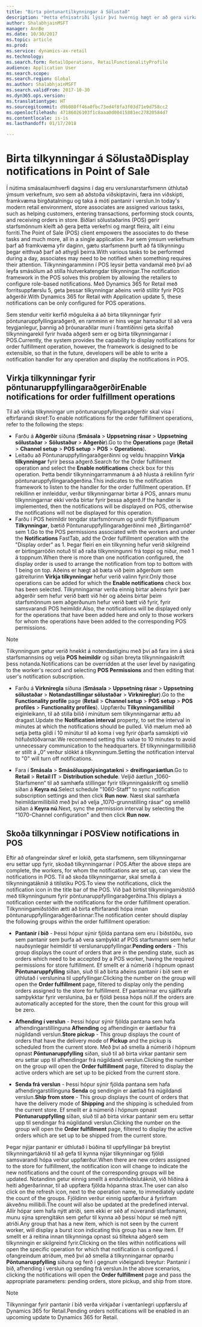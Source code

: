 ```yaml
---
title: "Birta pöntunartilkynningar á Sölustað"
description: "Þetta efnisatriði lýsir því hvernig hægt er að gera virkar tilkynningar á Sölustað og tilkynningarammanum, sem hægt er að víkka út til annarra aðgerða."
author: ShalabhjainMSFT
manager: AnnBe
ms.date: 10/30/2017
ms.topic: article
ms.prod: 
ms.service: dynamics-ax-retail
ms.technology: 
ms.search.form: RetailOperations, RetailFunctionalityProfile
audience: Application User
ms.search.scope: 
ms.search.region: Global
ms.author: ShalabhjainMSFT
ms.search.validFrom: 2017-10-30
ms.dyn365.ops.version: 
ms.translationtype: HT
ms.sourcegitcommit: d9b080ff46a0fbc73ed4f8fa3f03d71e9d758cc2
ms.openlocfilehash: 47186026103f1c8aaa0d00415881ec27820584d7
ms.contentlocale: is-is
ms.lasthandoff: 01/17/2018

---
```


# <a name="display-notifications-in-point-of-sale"></a><span data-ttu-id="5c69b-103">Birta tilkynningar á Sölustað</span><span class="sxs-lookup"><span data-stu-id="5c69b-103">Display notifications in Point of Sale</span></span>

<span data-ttu-id="5c69b-104">Í nútíma smásalaumhverfi dagsins í dag eru verslunarstarfsmenn úthlutað ýmsum verkefnum, svo sem að aðstoða viðskiptavini, færa inn viðskipti, framkvæma birgðatalningu og taka á móti pantanir í verslun.</span><span class="sxs-lookup"><span data-stu-id="5c69b-104">In today's modern retail environment, store associates are assigned various tasks, such as helping customers, entering transactions, performing stock counts, and receiving orders in store.</span></span> <span data-ttu-id="5c69b-105">Biðlari sölustaðarins (POS) gerir starfsmönnum kleift að gera þetta verkefni og margt fleira, allt í einu forriti.</span><span class="sxs-lookup"><span data-stu-id="5c69b-105">The Point of Sale (POS) client empowers the associates to do these tasks and much more, all in a single application.</span></span> <span data-ttu-id="5c69b-106">Þar sem ýmsum verkefnum þarf að framkvæma yfir daginn, gætu starfsmenn þurft að fá tilkynningu þegar eitthvað þarf að athygli þeirra.</span><span class="sxs-lookup"><span data-stu-id="5c69b-106">With various tasks to be performed during a day, associates may need to be notified when something requires their attention.</span></span> <span data-ttu-id="5c69b-107">Tilkynningaramminn í POS leysir þetta vandamál með því að leyfa smásölum að stilla hlutverkatengdar tilkynningar.</span><span class="sxs-lookup"><span data-stu-id="5c69b-107">The notification framework in the POS solves this problem by allowing the retailers to configure role-based notifications.</span></span> <span data-ttu-id="5c69b-108">Með Dynamics 365 for Retail með forritsuppfærslu 5, geta þessar tilkynningar aðeins verið stilltir fyrir POS aðgerðir.</span><span class="sxs-lookup"><span data-stu-id="5c69b-108">With Dynamics 365 for Retail with Application update 5, these notifications can be only configured for POS operations.</span></span>

<span data-ttu-id="5c69b-109">Sem stendur veitir kerfið möguleika á að birta tilkynningar fyrir pöntunaruppfyllingaraðgerð, en ramminn er hins vegar hannaður til að vera teygjanlegur, þannig að þróunaraðilar muni í framtíðinni geta skrifað tilkynningarekil fyrir hvaða aðgerð sem er og birta tilkynningarnar í POS.</span><span class="sxs-lookup"><span data-stu-id="5c69b-109">Currently, the system provides the capability to display notifications for order fulfillment operation, however, the framework is designed to be extensible, so that in the future, developers will be able to write a notification handler for any operation and display the notifications in POS.</span></span>  

## <a name="enable-notifications-for-order-fulfillment-operations"></a><span data-ttu-id="5c69b-110">Virkja tilkynningar fyrir pöntunaruppfyllingaraðgerðir</span><span class="sxs-lookup"><span data-stu-id="5c69b-110">Enable notifications for order fulfillment operations</span></span>

<span data-ttu-id="5c69b-111">Til að virkja tilkynningar um pöntunaruppfyllingaraðgerðir skal vísa í eftirfarandi skref:</span><span class="sxs-lookup"><span data-stu-id="5c69b-111">To enable notifications for the order fulfillment operations, refer to the following the steps:</span></span>

 - <span data-ttu-id="5c69b-112">Farðu á **Aðgerðir** síðuna (**Smásala** > **Uppsetning rásar** > **Uppsetning sölustaðar** > **Sölustaður** > **Aðgerðir**).</span><span class="sxs-lookup"><span data-stu-id="5c69b-112">Go to the **Operations** page (**Retail** > **Channel setup** > **POS setup** > **POS** > **Operations**).</span></span>
 - <span data-ttu-id="5c69b-113">Leitaðu að Pöntunaruppfyllingaraðgerðinni og veldu hnappinn **Virkja tilkynningar** fyrir þessa aðgerð.</span><span class="sxs-lookup"><span data-stu-id="5c69b-113">Search for the Order fulfillment operation and select the **Enable notifications** check box for this operation.</span></span> <span data-ttu-id="5c69b-114">Þetta bendir tilkynningarrammanum á að hlusta á rekilinn fyrir pöntunaruppfyllingaraðgerðina.</span><span class="sxs-lookup"><span data-stu-id="5c69b-114">This indicates to the notification framework to listen to the handler for the order fulfillment operation.</span></span> <span data-ttu-id="5c69b-115">Ef rekillinn er innleiddur, verður tilkynningarnar birtar á POS, annars munu tilkynningarnar ekki verða birtar fyrir þessa aðgerð.</span><span class="sxs-lookup"><span data-stu-id="5c69b-115">If the handler is implemented, then the notifications will be displayed on POS, otherwise the notifications will not be displayed for this operation.</span></span>
- <span data-ttu-id="5c69b-116">Farðu í POS heimildir tengdar starfsmönnum og undir flýtiflipanum **Tilkynningar**, bætið Pöntunaruppfyllingaraðgerðinni með „Birtingarröð“ sem 1.</span><span class="sxs-lookup"><span data-stu-id="5c69b-116">Go to the POS permissions associated with the workers and under the **Notifications** FastTab, add the Order fulfillment operation with the "Display order" as 1.</span></span> <span data-ttu-id="5c69b-117">Þegar fleiri en ein tilkynning hefur verið skilgreind er birtingarröðin notuð til að raða tilkynningunni frá toppi og niður, með 1 á toppnum.</span><span class="sxs-lookup"><span data-stu-id="5c69b-117">When there is more than one notification configured, the display order is used to arrange the notification from top to bottom with 1 being on top.</span></span> <span data-ttu-id="5c69b-118">Aðeins er hægt að bæta við þeim aðgerðum sem gátreiturinn **Virkja tilkynningar** hefur verið valinn fyrir.</span><span class="sxs-lookup"><span data-stu-id="5c69b-118">Only those operations can be added for which the **Enable notifications** check box has been selected.</span></span> <span data-ttu-id="5c69b-119">Tilkynningarnar verða einnig birtar aðeins fyrir þær aðgerðir sem hefur verið bætt við hér og aðeins birtar þeim starfsmönnum sem aðgerðunum hefur verið bætt við fyrir, fyrir samsvarandi POS heimildir.</span><span class="sxs-lookup"><span data-stu-id="5c69b-119">Also, the notifications will be displayed only for the operations that have been added here and only to those workers for whom the operations have been added to the corresponding POS permissions.</span></span> 

> [!NOTE]
> <span data-ttu-id="5c69b-120">Tilkynningum getur verið hnekkt á notendastiginu með því að fara inn á skrá starfsmannsins og velja **POS heimildir** og síðan breyta tilkynningaáskrift þess notanda.</span><span class="sxs-lookup"><span data-stu-id="5c69b-120">Notifications can be overridden at the user level by navigating to the worker's record and selecting **POS Permissions** and then editing that user's notification subscription.</span></span>

 - <span data-ttu-id="5c69b-121">Farðu á **Virkniregla** síðuna (**Smásala** > **Uppsetning rásar** > **Uppsetning sölustaðar** > **Notandastillingar sölustaðar** > **Virknireglur**).</span><span class="sxs-lookup"><span data-stu-id="5c69b-121">Go to the **Functionality profile** page (**Retail** > **Channel setup** > **POS setup** > **POS profiles** > **Functionality profiles**).</span></span> <span data-ttu-id="5c69b-122">Uppfærðu **Tilkynningamillibil** eiginleikann, til að stilla bilið í mínútum sem tilkynningarnar ættu að dragast.</span><span class="sxs-lookup"><span data-stu-id="5c69b-122">Update the **Notification interval** property, to set the interval in minutes at which the notifications should be pulled.</span></span> <span data-ttu-id="5c69b-123">Við mælum með að setja þetta gildi í 10 mínútur til að koma í veg fyrir óþarfa samskipti við höfuðstöðvarnar.</span><span class="sxs-lookup"><span data-stu-id="5c69b-123">We recommend setting this value to 10 minutes to avoid unnecessary communication to the headquarters.</span></span> <span data-ttu-id="5c69b-124">Ef tilkynningarmillibilið er stillt á „0“ verður slökkt á tilkynningum.</span><span class="sxs-lookup"><span data-stu-id="5c69b-124">Setting the notification interval to "0" will turn off notifications.</span></span>  

 - <span data-ttu-id="5c69b-125">Fara í **Smásala** > **Smásöluupplýsingatækni** > **dreifingaráætlun**.</span><span class="sxs-lookup"><span data-stu-id="5c69b-125">Go to **Retail** > **Retail IT** > **Distribution schedule**.</span></span> <span data-ttu-id="5c69b-126">Veljið áætlun „1060-Starfsmenn“ til að samhæfa stillingar fyrir tilkynningaáskrift og smellið síðan á **Keyra nú**.</span><span class="sxs-lookup"><span data-stu-id="5c69b-126">Select schedule "1060-Staff" to sync notification subscription settings and then click **Run now**.</span></span> <span data-ttu-id="5c69b-127">Næst skal samhæfa heimildarmillibilið með því að velja „1070-grunnstilling rásar“ og smellið síðan á **Keyra nú**.</span><span class="sxs-lookup"><span data-stu-id="5c69b-127">Next, sync the permission interval by selecting the "1070-Channel configuration" and then click **Run now**.</span></span> 

## <a name="view-notifications-in-pos"></a><span data-ttu-id="5c69b-128">Skoða tilkynningar í POS</span><span class="sxs-lookup"><span data-stu-id="5c69b-128">View notifications in POS</span></span>

<span data-ttu-id="5c69b-129">Eftir að ofangreindar skref er lokið, geta starfsmenn, sem tilkynningarnar eru settar upp fyrir, skoðað tilkynningarnar í POS.</span><span class="sxs-lookup"><span data-stu-id="5c69b-129">After the above steps are complete, the workers, for whom the notifications are set up, can view the notifications in POS.</span></span> <span data-ttu-id="5c69b-130">Til að skoða tilkynningarnar, skal smella á tilkynningatáknið á titilstiku POS.</span><span class="sxs-lookup"><span data-stu-id="5c69b-130">To view the notifications, click the notification icon in the title bar of the POS.</span></span> <span data-ttu-id="5c69b-131">Við það birtist tilkynningamiðstöð með tilkynningunum fyrir pöntunaruppfyllingaraðgerðina.</span><span class="sxs-lookup"><span data-stu-id="5c69b-131">This diplays a notification center with the notifications for the order fulfillment operation.</span></span> <span data-ttu-id="5c69b-132">Tilkynningamiðstöðin ætti að birta eftirfarandi hópa innan pöntunaruppfyllingaraðgerðarinnar:</span><span class="sxs-lookup"><span data-stu-id="5c69b-132">The notification center should display the following groups within the order fulfillment operation:</span></span> 

- <span data-ttu-id="5c69b-133">**Pantanir í bið** - Þessi hópur sýnir fjölda pantana sem eru í biðstöðu, svo sem pantanir sem þurfa að vera samþykkt af POS starfsmanni sem hefur nauðsynlegar heimildir til verslunaruppfyllingar.</span><span class="sxs-lookup"><span data-stu-id="5c69b-133">**Pending orders** - This group displays the count of orders that are in the pending state, such as orders which need to be accepted by a POS worker, having the required permissions for store fulfillment.</span></span> <span data-ttu-id="5c69b-134">Ef smellt er á númerið í hópnum opnast **Pöntunaruppfylling** síðan, síuð til að birta aðeins pantanir í bið sem er úthlutað í verslunina til uppfyllingar.</span><span class="sxs-lookup"><span data-stu-id="5c69b-134">Clicking the number on the group will open the **Order fulfillment** page, filtered to display only the pending orders assigned to the store for fulfillment.</span></span> <span data-ttu-id="5c69b-135">Ef pantanirnar eru sjálfkrafa samþykktar fyrir verslunina, þá er fjöldi þessa hóps núll.</span><span class="sxs-lookup"><span data-stu-id="5c69b-135">If the orders are automatically accepted for the store, then the count for this group will be zero.</span></span>

- <span data-ttu-id="5c69b-136">**Afhending í verslun** - Þessi hópur sýnir fjölda pantana sem hafa afhendingarstillinguna **Afhending** og afhendingin er áætlaður frá núgildandi verslun.</span><span class="sxs-lookup"><span data-stu-id="5c69b-136">**Store pickup** - This group displays the count of orders that have the delivery mode of **Pickup** and the pickup is scheduled from the current store.</span></span> <span data-ttu-id="5c69b-137">Með því að smella á númerið í hópnum opnast **Pöntunaruppfylling** síðan, síuð til að birta virkar pantanir sem eru settar upp til afhendingar frá núgildandi verslun.</span><span class="sxs-lookup"><span data-stu-id="5c69b-137">Clicking the number on the group will open the **Order fulfillment** page, filtered to display the active orders which are set up to be picked from the current store.</span></span>

- <span data-ttu-id="5c69b-138">**Senda frá verslun** - Þessi hópur sýnir fjölda pantana sem hafa afhendingarstillinguna **Senda** og sendingin er áætlað frá núgildandi verslun.</span><span class="sxs-lookup"><span data-stu-id="5c69b-138">**Ship from store** - This group displays the count of orders that have the delivery mode of **Shipping** and the shipping is scheduled from the current store.</span></span> <span data-ttu-id="5c69b-139">Ef smellt er á númerið í hópnum opnast **Pöntunaruppfylling** síðan, síuð til að birta virkar pantanir sem eru settar upp til sendingar frá núgildandi verslun.</span><span class="sxs-lookup"><span data-stu-id="5c69b-139">Clicking the number on the group will open the **Order fulfillment** page, filtered to display the active orders which are set up to be shipped from the current store.</span></span>

<span data-ttu-id="5c69b-140">Þegar nýjar pantanir er úthlutað í búðina til uppfyllingar þá breytist tilkynningartáknið til að gefa til kynna nýjar tilkynningar og fjöldi samsvarandi hópa verður uppfærður.</span><span class="sxs-lookup"><span data-stu-id="5c69b-140">When there are new orders assigned to the store for fulfillment, the notification icon will change to indicate the new notifications and the count of the corresponding groups will be updated.</span></span> <span data-ttu-id="5c69b-141">Notandinn getur einnig smellt á endurhleðslutáknið, við hliðina á heiti aðgerðarinnar, til að uppfæra fjölda hópanna strax.</span><span class="sxs-lookup"><span data-stu-id="5c69b-141">The user can also click on the refresh icon, next to the operation name, to immediately update the count of the groups.</span></span> <span data-ttu-id="5c69b-142">Fjöldinn verður einnig uppfærður á fyrirfram ákveðnu millibili.</span><span class="sxs-lookup"><span data-stu-id="5c69b-142">The count will also be updated at the predefined interval.</span></span> <span data-ttu-id="5c69b-143">Allir hópar sem hafa nýtt atriði, sem ekki er séð af núverandi starfsmanni, munu sýna sprengitákn sem gefur til kynna að þessi hópur sé með nýtt atriði.</span><span class="sxs-lookup"><span data-stu-id="5c69b-143">Any group that has a new item, which is not seen by the current worker, will display a burst icon indicating this group has a new item.</span></span> <span data-ttu-id="5c69b-144">Ef smellt er á reitina innan tilkynninga opnast sú tiltekna aðgerð sem tilkynningin er skilgreind fyrir.</span><span class="sxs-lookup"><span data-stu-id="5c69b-144">Clicking on the tiles within notifications will open the specific operation for which that notification is configured.</span></span> <span data-ttu-id="5c69b-145">Í ofangreindum atriðum, með því að smella á tilkynningarnar opnarðu **Pöntunaruppfylling** síðuna og ferð í gegnum viðeigandi breytur: Pantanir í bið, afhending í verslun og sending frá verslun.</span><span class="sxs-lookup"><span data-stu-id="5c69b-145">In the above scenarios, clicking the notifications will open the **Order fulfillment** page and pass the appropriate parameters: pending orders, store pickup, and ship from store.</span></span> 

> [!NOTE]
> <span data-ttu-id="5c69b-146">Tilkynningar fyrir pantanir í bið verða virkjaðar í væntanlegri uppfærslu af Dynamics 365 for Retail.</span><span class="sxs-lookup"><span data-stu-id="5c69b-146">Pending orders notifications will be enabled in an upcoming update to Dynamics 365 for Retail.</span></span> 


